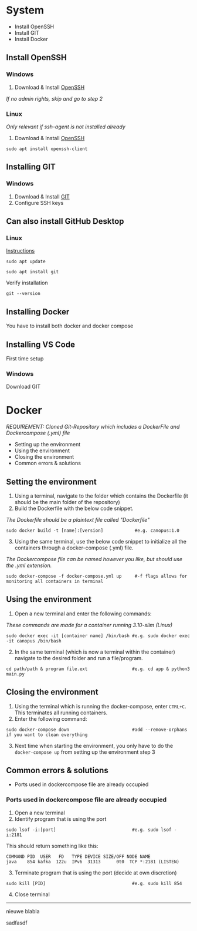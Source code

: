 # System

* Install OpenSSH
* Install GIT
* Install Docker

## Install OpenSSH
### Windows
1) Download & Install [OpenSSH](https://learn.microsoft.com/en-us/windows-server/administration/openssh/openssh_install_firstuse?tabs=gui)

*If no admin rights, skip and go to step 2*

### Linux
*Only relevant if ssh-agent is not installed already*
1) Download & Install [OpenSSH](https://ubuntu.com/server/docs/service-openssh)
```
sudo apt install openssh-client
```

## Installing GIT
### Windows
1) Download & Install [GIT](https://git-scm.com/download/win)
2) Configure SSH keys

## Can also install GitHub Desktop

### Linux
[Instructions](https://www.atlassian.com/git/tutorials/install-git#linux)
```
sudo apt update
```
```
sudo apt install git
```
Verify installation
```
git --version
```
## Installing Docker

You have to install both docker and docker compose

## Installing VS Code

First time setup 
### Windows
Download GIT 


# Docker

*REQUIREMENT: Cloned Git-Repository which includes a DockerFile and Dockercompose (.yml) file*

* Setting up the environment
* Using the environment
* Closing the environment
* Common errors & solutions

## Setting the environment
1) Using a terminal, navigate to the folder which contains the Dockerfile (it should be the main folder of the repository)
2) Build the Dockerfile with the below code snippet.

*The Dockerfile should be a plaintext file called "Dockerfile"*

```
sudo docker build -t [name]:[version]            #e.g. canopus:1.0
```
3) Using the same terminal, use the below code snippet to initialize all the containers through a docker-compose (.yml) file.

*The Dockercompose file can be named however you like, but should use the .yml extension.*
```
sudo docker-compose -f docker-compose.yml up     #-f flags allows for monitoring all containers in terminal
```
## Using the environment
1) Open a new terminal and enter the following commands:

*These commands are made for a container running 3.10-slim (Linux)*
```
sudo docker exec -it [container name] /bin/bash #e.g. sudo docker exec -it canopus /bin/bash
```
2) In the same terminal (which is now a terminal within the container) navigate to the desired folder and run a file/program.
```
cd path/path & program file.ext                 #e.g. cd app & python3 main.py
```
## Closing the environment
1) Using the terminal which is running the docker-compose, enter `CTRL+C`. This terminates all running containers.
2) Enter the following command:
```
sudo docker-compose down                        #add --remove-orphans if you want to clean everything
```
3) Next time when starting the environment, you only have to do the `docker-compose up` from setting up the environment step 3

## Common errors & solutions
* Ports used in dockercompose file are already occupied

### Ports used in dockercompose file are already occupied
1) Open a new terminal
2) Identify program that is using the port
```
sudo lsof -i:[port]                             #e.g. sudo lsof -i:2181
```
This should return something like this:
```
COMMAND PID  USER   FD   TYPE DEVICE SIZE/OFF NODE NAME
java    854 kafka  122u  IPv6  31313      0t0  TCP *:2181 (LISTEN)
```
3) Terminate program that is using the port (decide at own discretion)
```
sudo kill [PID]                                 #e.g. sudo kill 854
```
4) Close terminal
***


nieuwe blabla

sadfasdf
